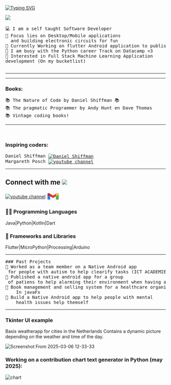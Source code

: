<a href="https://git.io/typing-svg"><img src="https://readme-typing-svg.demolab.com?font=Fira+Code&size=34&duration=3000&pause=1000&color=A70808&width=490&lines=Hi+I+am+Heidi+;Enthusiastic+hobby+dev" alt="Typing SVG" /></a>

![](https://api.visitorbadge.io/api/VisitorHit?user=merlijne77&repo=github-visitors-badge&countColor=%237B1E7A)

<pre>
💻 I am a self taught Software Developer 
📝 Focus lies on Desktop/Mobile applications
  and building electronic circuits for fun
🔭 Currently Working on flutter Android application to publish in Google Playstore in 2025
🌱 I am busy with the Python career Track on Datacamp <3
🚩 Interested in Full Stack Machine Learning Application 
development (On my bucketlist)
	</pre>
<hr>

<hr>

### Books:
<pre>
📚 The Nature of Code by Daniel Shiffman 📚 
📚 The pragmatic Programmer by Andy Hunt en Dave Thomas
📚 Vintage coding books!
<hr>
</pre>

### Inspiring coders:
<pre>
Daniel Shiffman <a href="https://thecodingtrain.com/"><img align="center" src="https://raw.githubusercontent.com/jmnote/z-icons/master/svg/google.svg" alt="Daniel Shiffman" height="30" width="40" /></a>
Margareth Posch <a href="https://www.youtube.com/@MargretPosch"><img align="center" src="https://raw.githubusercontent.com/rahuldkjain/github-profile-readme-generator/master/src/images/icons/Social/youtube.svg" alt="youtube channel" height="30" width="40" /></a>
</pre>
<hr>


## Connect with me <img src="https://media.giphy.com/media/iY8CRBdQXODJSCERIr/giphy.gif" width="30px">
<a href="https://www.youtube.com/@zielsurfen" target="blank"><img align="center" src="https://raw.githubusercontent.com/rahuldkjain/github-profile-readme-generator/master/src/images/icons/Social/youtube.svg" alt="youtube channel" height="30" width="40" /></a>
<a href="mailto:coding.aspie@gmail.com" target="blank"><img align="center" src="https://raw.githubusercontent.com/tandpfun/skill-icons/refs/heads/main/icons/Gmail-Light.svg" alt="Email" height="30" width="40" /></a>
    

### 👨‍💻 Programming Languages

Java|Python|Kotlin|Dart

### 🧰 Frameworks and Libraries

Flutter|MicroPython|Processing|Arduino


  </td>
  </tr>
</table>
<hr>

<pre>
### Past Projects
🚩 Worked as a team member on a Native Android app
 for people with autism to help clearify tasks (ICT ACADEMIE)
🚩 Published a native android app for a group
 of patiens to help alarming their environment when having an fysical attack 
🚩 Book management and selling system for a healthcare organisation. 
	In javaFx
🚩 Build a Native Android app to help people with mental 
	health issues help themself 
</pre>
<hr>


### Tkinter UI example

Basis weatherapp for cities in the Netherlands 
Contains a dynamic picture depending on the weather and time of the day.

![Screenshot From 2025-03-06 12-33-33](https://github.com/user-attachments/assets/ff14a376-8796-4a9b-8655-1c2e87035dfd)

### Working on a contribution chart text generator in Python (may 2025):

![chart](https://github.com/user-attachments/assets/a4b718d5-c5a5-45a9-9b59-ad6874af8ea5)

